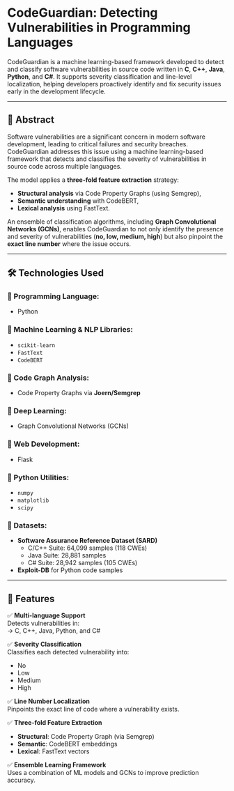 # CodeGuardian: Detecting Vulnerabilities in Programming Languages

CodeGuardian is a machine learning-based framework developed to detect and classify software vulnerabilities in source code written in **C**, **C++**, **Java**, **Python**, and **C#**. It supports severity classification and line-level localization, helping developers proactively identify and fix security issues early in the development lifecycle.

---

## 🧠 Abstract

Software vulnerabilities are a significant concern in modern software development, leading to critical failures and security breaches. CodeGuardian addresses this issue using a machine learning-based framework that detects and classifies the severity of vulnerabilities in source code across multiple languages.

The model applies a **three-fold feature extraction** strategy:
- **Structural analysis** via Code Property Graphs (using Semgrep),
- **Semantic understanding** with CodeBERT,
- **Lexical analysis** using FastText.

An ensemble of classification algorithms, including **Graph Convolutional Networks (GCNs)**, enables CodeGuardian to not only identify the presence and severity of vulnerabilities (**no, low, medium, high**) but also pinpoint the **exact line number** where the issue occurs.

---

## 🛠️ Technologies Used

### 🔹 Programming Language:
- Python

### 🔹 Machine Learning & NLP Libraries:
- `scikit-learn`
- `FastText`
- `CodeBERT`

### 🔹 Code Graph Analysis:
- Code Property Graphs via **Joern/Semgrep**

### 🔹 Deep Learning:
- Graph Convolutional Networks (GCNs)

### 🔹 Web Development:
- Flask

### 🔹 Python Utilities:
- `numpy`
- `matplotlib`
- `scipy`

### 🔹 Datasets:
- **Software Assurance Reference Dataset (SARD)**
  - C/C++ Suite: 64,099 samples (118 CWEs)
  - Java Suite: 28,881 samples
  - C# Suite: 28,942 samples (105 CWEs)
- **Exploit-DB** for Python code samples

---

## 🌟 Features

✅ **Multi-language Support**  
Detects vulnerabilities in:  
→ C, C++, Java, Python, and C#

✅ **Severity Classification**  
Classifies each detected vulnerability into:
- No
- Low
- Medium
- High

✅ **Line Number Localization**  
Pinpoints the exact line of code where a vulnerability exists.

✅ **Three-fold Feature Extraction**
- **Structural**: Code Property Graph (via Semgrep)
- **Semantic**: CodeBERT embeddings
- **Lexical**: FastText vectors

✅ **Ensemble Learning Framework**  
Uses a combination of ML models and GCNs to improve prediction accuracy.
